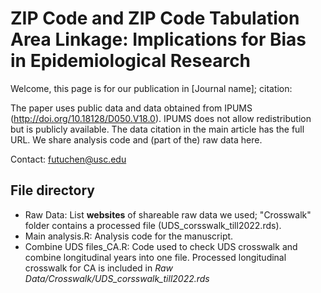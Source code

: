 # ZIP Code and ZIP Code Tabulation Area Linkage: Implications for Bias in Epidemiological Research

Welcome, this page is for our publication in [Journal name]; citation: 
 
The paper uses public data and data obtained from IPUMS (http://doi.org/10.18128/D050.V18.0). IPUMS does not allow redistribution but is publicly available. The data citation in the main article has the full URL. We share analysis code and (part of the) raw data here.  
 
 Contact: futuchen@usc.edu
 

## File directory

* Raw Data: List **websites** of shareable raw data we used; "Crosswalk" folder contains a processed file (UDS_corsswalk_till2022.rds).
* Main analysis.R: Analysis code for the manuscript.
* Combine UDS files_CA.R: Code used to check UDS crosswalk and combine longitudinal years into one file. Processed longitudinal crosswalk for CA is included in *Raw Data/Crosswalk/UDS_corsswalk_till2022.rds*

